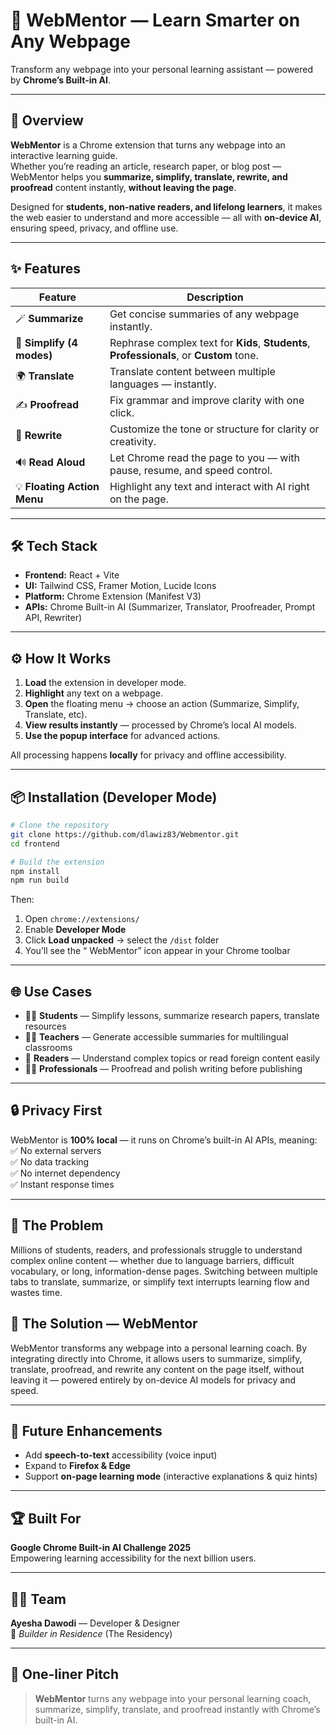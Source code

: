 # 🧠 WebMentor — Learn Smarter on Any Webpage

Transform any webpage into your personal learning assistant — powered by **Chrome’s Built-in AI**.

---

## 🚀 Overview

**WebMentor** is a Chrome extension that turns any webpage into an interactive learning guide.  
Whether you’re reading an article, research paper, or blog post — WebMentor helps you **summarize, simplify, translate, rewrite, and proofread** content instantly, **without leaving the page**.

Designed for **students, non-native readers, and lifelong learners**, it makes the web easier to understand and more accessible — all with **on-device AI**, ensuring speed, privacy, and offline use.

---

## ✨ Features

| Feature                     | Description                                                                              |
| --------------------------- | ---------------------------------------------------------------------------------------- |
| 🪄 **Summarize**            | Get concise summaries of any webpage instantly.                                          |
| 🧩 **Simplify (4 modes)**   | Rephrase complex text for **Kids**, **Students**, **Professionals**, or **Custom** tone. |
| 🌍 **Translate**            | Translate content between multiple languages — instantly.                                |
| ✍️ **Proofread**            | Fix grammar and improve clarity with one click.                                          |
| 🔁 **Rewrite**              | Customize the tone or structure for clarity or creativity.                               |
| 🔊 **Read Aloud**           | Let Chrome read the page to you — with pause, resume, and speed control.                 |
| 💡 **Floating Action Menu** | Highlight any text and interact with AI right on the page.                               |

---

## 🛠️ Tech Stack

- **Frontend:** React + Vite
- **UI:** Tailwind CSS, Framer Motion, Lucide Icons
- **Platform:** Chrome Extension (Manifest V3)
- **APIs:** Chrome Built-in AI (Summarizer, Translator, Proofreader, Prompt API, Rewriter)
  

---

## ⚙️ How It Works

1. **Load** the extension in developer mode.
2. **Highlight** any text on a webpage.
3. **Open** the floating menu → choose an action (Summarize, Simplify, Translate, etc).
4. **View results instantly** — processed by Chrome’s local AI models.
5. **Use the popup interface** for advanced actions.

All processing happens **locally** for privacy and offline accessibility.

---

## 📦 Installation (Developer Mode)

```bash
# Clone the repository
git clone https://github.com/dlawiz83/Webmentor.git
cd frontend

# Build the extension
npm install
npm run build

```

Then:

1. Open `chrome://extensions/`
2. Enable **Developer Mode**
3. Click **Load unpacked** → select the `/dist` folder
4. You’ll see the “ WebMentor” icon appear in your Chrome toolbar

---

## 🌐 Use Cases

- 🧑‍🎓 **Students** — Simplify lessons, summarize research papers, translate resources
- 🧑‍🏫 **Teachers** — Generate accessible summaries for multilingual classrooms
- 📰 **Readers** — Understand complex topics or read foreign content easily
- 👩‍💻 **Professionals** — Proofread and polish writing before publishing

---

## 🔒 Privacy First

WebMentor is **100% local** — it runs on Chrome’s built-in AI APIs, meaning:  
✅ No external servers  
✅ No data tracking  
✅ No internet dependency  
✅ Instant response times

---

## 💭 The Problem

Millions of students, readers, and professionals struggle to understand complex online content — whether due to language barriers, difficult vocabulary, or long, information-dense pages.
Switching between multiple tabs to translate, summarize, or simplify text interrupts learning flow and wastes time.

## 🚀 The Solution — WebMentor

WebMentor transforms any webpage into a personal learning coach.
By integrating directly into Chrome, it allows users to summarize, simplify, translate, proofread, and rewrite any content on the page itself, without leaving it — powered entirely by on-device AI models for privacy and speed.

---

## 🧠 Future Enhancements

- Add **speech-to-text** accessibility (voice input)
- Expand to **Firefox & Edge**
- Support **on-page learning mode** (interactive explanations & quiz hints)

---

## 🏆 Built For

**Google Chrome Built-in AI Challenge 2025**  
Empowering learning accessibility for the next billion users.

---

## 👩‍💻 Team

**Ayesha Dawodi** — Developer & Designer  
🚀 _Builder in Residence_ (The Residency)

---

## 💬 One-liner Pitch

> **WebMentor** turns any webpage into your personal learning coach, summarize, simplify, translate, and proofread instantly with Chrome’s built-in AI.
